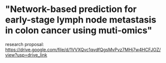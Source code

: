 # **"Network-based prediction for early-stage lymph node metastasis in colon cancer using muti-omics"**

research proposal: https://drive.google.com/file/d/1VVXQvc1qvdfQgsMvPvz7MHj7w4HCFJOZ/view?usp=drive_link
